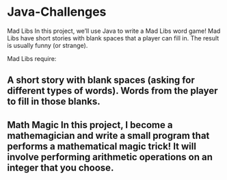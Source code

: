 # Java-Challenges
Mad Libs
In this project, we’ll use Java to write a Mad Libs word game! Mad Libs have short stories with blank spaces that a player can fill in. The result is usually funny (or strange).

Mad Libs require:

A short story with blank spaces (asking for different types of words).
Words from the player to fill in those blanks.
-------------------------------------------------------------------------------------------------------------------------------------
Math Magic
In this project, I become a mathemagician and write a small program that performs a mathematical magic trick! It will involve performing arithmetic operations on an integer that you choose.
------------------------------------------------------------------------------------------------------------------------------------


